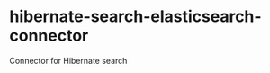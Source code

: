 hibernate-search-elasticsearch-connector
========================================

Connector for Hibernate search
